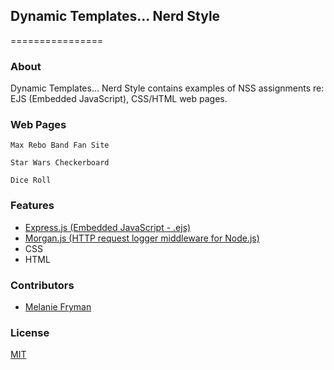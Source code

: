 ## Dynamic Templates... Nerd Style
================
### About
Dynamic Templates... Nerd Style contains examples of NSS assignments re: EJS (Embedded JavaScript), CSS/HTML web pages.

### Web Pages
```
Max Rebo Band Fan Site
```

```
Star Wars Checkerboard
```

```
Dice Roll
```

### Features
- [Express.js (Embedded JavaScript - .ejs)](http://embeddedjs.com/)
- [Morgan.js (HTTP request logger middleware for Node.js)](https://github.com/expressjs/morgan)
- CSS
- HTML

### Contributors
- [Melanie Fryman](https://github.com/mlfryman)

### License
[MIT](LICENSE)
